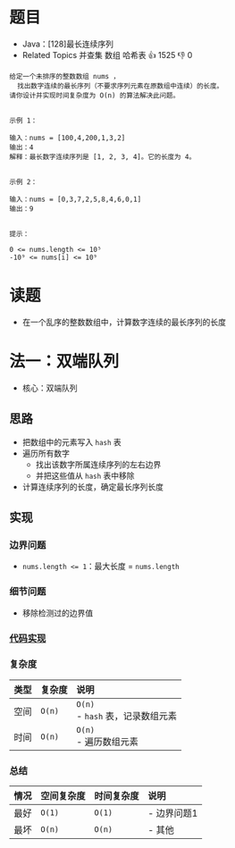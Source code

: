 # 题目

- Java：[128]最长连续序列
- Related Topics 并查集 数组 哈希表 👍 1525 👎 0

```text
给定一个未排序的整数数组 nums ，
  找出数字连续的最长序列（不要求序列元素在原数组中连续）的长度。 
请你设计并实现时间复杂度为 O(n) 的算法解决此问题。 


示例 1： 

输入：nums = [100,4,200,1,3,2]
输出：4
解释：最长数字连续序列是 [1, 2, 3, 4]。它的长度为 4。 


示例 2： 

输入：nums = [0,3,7,2,5,8,4,6,0,1]
输出：9


提示： 

0 <= nums.length <= 10⁵ 
-10⁹ <= nums[i] <= 10⁹ 
```

# 读题

- 在一个乱序的整数数组中，计算数字连续的最长序列的长度

# 法一：双端队列

- 核心：双端队列

## 思路

- 把数组中的元素写入 `hash` 表
- 遍历所有数字
  - 找出该数字所属连续序列的左右边界
  - 并把这些值从 `hash` 表中移除
- 计算连续序列的长度，确定最长序列长度

## 实现

### 边界问题

- `nums.length <= 1`：最大长度 = `nums.length`

### 细节问题

- 移除检测过的边界值

### [代码实现](Demo01.java)

### 复杂度

类型 | 复杂度 | 说明
:--- |:--- |:---
空间 | `O(n)` | `O(n)` </br> - `hash` 表，记录数组元素
时间 | `O(n)` | `O(n)` </br> - 遍历数组元素

### 总结

情况 | 空间复杂度 | 时间复杂度 | 说明
:--- |:--- |:--- |:---
最好 | `O(1)` | `O(1)` | - 边界问题1
最坏 | `O(n)` | `O(n)` | - 其他
